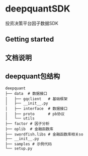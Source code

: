# deepquantSDK

投资决策平台因子数据SDK

## Getting started



## 文档说明

## deepquant包结构

```
deepquant
├── data  # 数据接口
│   ├── gqclient   # 基础框架
│   ├── __init__.py
│   ├── interface  # 数据接口
│   ├── proto      # pb协议
│   └── utils
├── factor # 因子分析
├── oplib  # 金融函数库
├── swordfish.libs # 金融函数库相关so
├── __init__.py
├── samples # 示例代码
└── setup.py
```